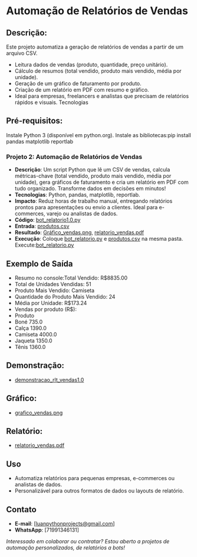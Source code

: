 # Automação de Relatórios de Vendas

## Descrição:
Este projeto automatiza a geração de relatórios de vendas a partir de um arquivo CSV. 

- Leitura dados de vendas (produto, quantidade, preço unitário).
- Cálculo de resumos (total vendido, produto mais vendido, média por unidade).
- Geração de um gráfico de faturamento por produto.
- Criação de um relatório em PDF com resumo e gráfico.
- Ideal para empresas, freelancers e analistas que precisam de relatórios rápidos e visuais.
Tecnologias

## Pré-requisitos:

Instale Python 3 (disponível em python.org).
Instale as bibliotecas:pip install pandas matplotlib reportlab

### Projeto 2: Automação de Relatórios de Vendas
- **Descrição**: Um script Python que lê um CSV de vendas, calcula métricas-chave (total vendido, produto mais vendido, média por unidade), gera gráficos de faturamento e cria um relatório em PDF com tudo organizado. Transforme dados em decisões em minutos!
- **Tecnologias**: Python, pandas, matplotlib, reportlab.
- **Impacto**: Reduz horas de trabalho manual, entregando relatórios prontos para apresentações ou envio a clientes. Ideal para e-commerces, varejo ou analistas de dados.
- **Código**: [bot_relatorio1.0.py](bot_relatorio1.0.py)
- **Entrada**: [produtos.csv](produtos.csv)
- **Resultado**: [Gráfico_vendas.png](Gráfico_vendas.png), [relatorio_vendas.pdf](relatorio_vendas.pdf)
- **Execução**: Coloque [bot_relatorio.py](bot_relatorio.py) e [produtos.csv](produtos.csv) na mesma pasta. Execute:[bot_relatorio.py](bot_relatorio.py)




## Exemplo de Saída

- Resumo no console:Total Vendido: R$8835.00
- Total de Unidades Vendidas: 51
- Produto Mais Vendido: Camiseta
- Quantidade do Produto Mais Vendido: 24
- Média por Unidade: R$173.24
- Vendas por produto (R$):
- Produto
- Boné         735.0
- Calça       1390.0
- Camiseta    4000.0
- Jaqueta     1350.0
- Tênis       1360.0

## Demonstração:
- [demonstracao_rlt_vendas1.0](demonstracao_rlt_vendas1.0 )


## Gráfico:
- [grafico_vendas.png](grafico_vendas.png)
## Relatório: 
- [relatorio_vendas.pdf](relatorio_vendas.pdf)

## Uso
- Automatiza relatórios para pequenas empresas, e-commerces ou analistas de dados.
- Personalizável para outros formatos de dados ou layouts de relatório.

## Contato
- **E-mail**: [luanpythonprojects@gmail.com]
- **WhatsApp**: [71991346131]

*Interessado em colaborar ou contratar? Estou aberto a projetos de automação personalizados, de relatórios a bots!*


